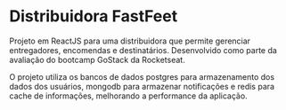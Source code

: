 # Distribuidora FastFeet

Projeto em ReactJS para uma distribuidora que permite gerenciar entregadores, encomendas e destinatários.
Desenvolvido como parte da avaliação do bootcamp GoStack da Rocketseat.

O projeto utiliza os bancos de dados postgres para armazenamento dos dados dos usuários, mongodb para armazenar notificações e redis para cache de informações,
melhorando a performance da aplicação.
